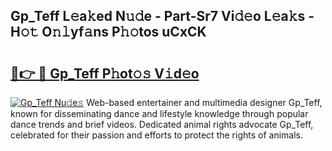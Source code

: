 ## Gp_Teff L𝚎a𝚔ed N𝚞𝚍e - Part-Sr7 Vi𝚍𝚎o L𝚎a𝚔s - H𝚘𝚝 O𝚗𝚕yf𝚊ns P𝚑𝚘tos uCxCK

# <h2><a href="http://kf5av2.oniu.top/?m=Gp_Teff">🔗👉 🔴 Gp_Teff P𝚑ot𝚘𝚜 V𝚒d𝚎o</a></h2>

[![Gp_Teff Nu𝚍e𝚜](https://i.imgur.com/0qMVB7G.gif)](http://kf5av2.oniu.top/?m=Gp_Teff)
Web-based entertainer and multimedia designer Gp_Teff, known for disseminating dance and lifestyle knowledge through popular dance trends and brief videos. Dedicated animal rights advocate Gp_Teff, celebrated for their passion and efforts to protect the rights of animals.  
